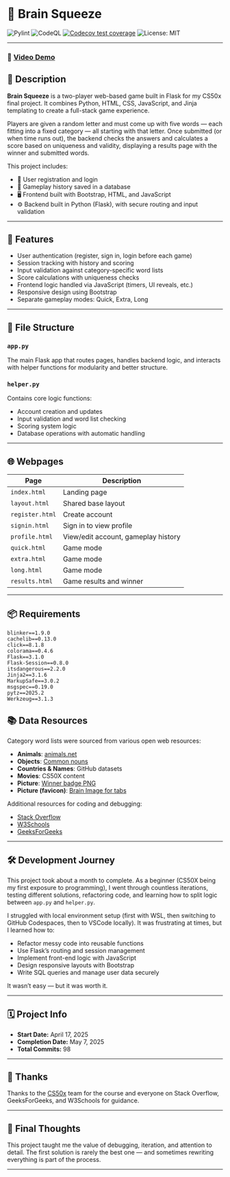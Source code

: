 # 🧠 Brain Squeeze

<!-- badges: start -->

![Pylint](https://github.com/CodeStarter25/brain_squeeze_flask/actions/workflows/pylint.yml/badge.svg)
![CodeQL](https://github.com/CodeStarter25/brain_squeeze_flask/actions/workflows/codeql.yml/badge.svg)
[![Codecov test coverage](https://codecov.io/gh/CodeStarter25/co2emissionsanalyzer/graph/badge.svg)](https://app.codecov.io/gh/CodeStarter25/co2emissionsanalyzer) 
<img src="https://img.shields.io/badge/License-MIT-yellow.svg" alt="License: MIT" />

<!-- badges: end -->

---

### 🎥 [Video Demo](https://youtu.be/-s2VwBVfW2w)

## 📌 Description

**Brain Squeeze** is a two-player web-based game built in Flask for my CS50x final project. It combines Python, HTML, CSS, JavaScript, and Jinja templating to create a full-stack game experience.

Players are given a random letter and must come up with five words — each fitting into a fixed category — all starting with that letter. Once submitted (or when time runs out), the backend checks the answers and calculates a score based on uniqueness and validity, displaying a results page with the winner and submitted words.

This project includes:
- 🔐 User registration and login
- 💾 Gameplay history saved in a database
- 🖥️ Frontend built with Bootstrap, HTML, and JavaScript
- ⚙️ Backend built in Python (Flask), with secure routing and input validation

---

## 🧪 Features

- User authentication (register, sign in, login before each game)
- Session tracking with history and scoring
- Input validation against category-specific word lists
- Score calculations with uniqueness checks
- Frontend logic handled via JavaScript (timers, UI reveals, etc.)
- Responsive design using Bootstrap
- Separate gameplay modes: Quick, Extra, Long

---

## 🧱 File Structure

### `app.py`
The main Flask app that routes pages, handles backend logic, and interacts with helper functions for modularity and better structure.

### `helper.py`
Contains core logic functions:
- Account creation and updates
- Input validation and word list checking
- Scoring system logic
- Database operations with automatic handling

---

## 🌐 Webpages

| Page             | Description |
|------------------|-------------|
| `index.html`     | Landing page |
| `layout.html`    | Shared base layout |
| `register.html`  | Create account |
| `signin.html`    | Sign in to view profile |
| `profile.html`   | View/edit account, gameplay history |
| `quick.html`     | Game mode |
| `extra.html`     | Game mode |
| `long.html`      | Game mode |
| `results.html`   | Game results and winner |

---

## 📦 Requirements

```text
blinker==1.9.0
cachelib==0.13.0
click==8.1.8
colorama==0.4.6
Flask==3.1.0
Flask-Session==0.8.0
itsdangerous==2.2.0
Jinja2==3.1.6
MarkupSafe==3.0.2
msgspec==0.19.0
pytz==2025.2
Werkzeug==3.1.3
```

## 📚 Data Resources

Category word lists were sourced from various open web resources:

- **Animals**: [animals.net](https://animals.net/)
- **Objects**: [Common nouns](https://grammarvocab.com/things-name-list-a-to-z)
- **Countries & Names**: GitHub datasets
- **Movies**: CS50X content
- **Picture**: [Winner badge PNG](https://www.pikpng.com/pngvi/iToxTbJ_winner-free-png-image-winner-badge-roblox-clipart/)
- **Picture (favicon)**: [Brain Image for tabs](https://icons8.com/icon/2070/brain)


Additional resources for coding and debugging:
- [Stack Overflow](https://stackoverflow.com)
- [W3Schools](https://www.w3schools.com)
- [GeeksForGeeks](https://www.geeksforgeeks.org)

---

## 🛠️ Development Journey

This project took about a month to complete. As a beginner (CS50X being my first exposure to programming), I went through countless iterations, testing different solutions, refactoring code, and learning how to split logic between `app.py` and `helper.py`.

I struggled with local environment setup (first with WSL, then switching to GitHub Codespaces, then to VSCode locally). It was frustrating at times, but I learned how to:

- Refactor messy code into reusable functions
- Use Flask’s routing and session management
- Implement front-end logic with JavaScript
- Design responsive layouts with Bootstrap
- Write SQL queries and manage user data securely

It wasn’t easy — but it was worth it.

---

## 🗓️ Project Info

- **Start Date:** April 17, 2025  
- **Completion Date:** May 7, 2025  
- **Total Commits:** 98  

---

## 🙏 Thanks

Thanks to the [CS50x](https://cs50.harvard.edu/x/) team for the course and everyone on Stack Overflow, GeeksForGeeks, and W3Schools for guidance.

---

## 💭 Final Thoughts

This project taught me the value of debugging, iteration, and attention to detail. The first solution is rarely the best one — and sometimes rewriting everything is part of the process.

---
